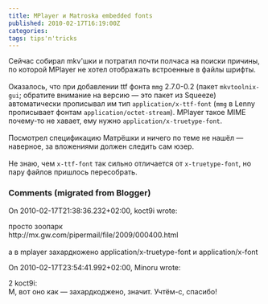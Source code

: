 ```yaml
---
title: MPlayer и Matroska embedded fonts
published: 2010-02-17T16:19:00Z
categories: 
tags: tips'n'tricks
---
```


Сейчас собирал mkv'шки и потратил почти полчаса на поиски причины, по которой MPlayer не хотел отображать встроенные в файлы шрифты.<br /><br />Оказалось, что при добавлении ttf фонта <code>mmg</code> 2.7.0-0.2 (пакет <code>mkvtoolnix-gui</code>; обратите внимание на версию — это пакет из Squeeze) автоматически прописывал им тип <code>application/x-ttf-font</code> (<code>mmg</code> в Lenny прописывает фонтам <code>application/octet-stream</code>). MPlayer такое MIME почему-то не хавает, ему нужно <code>application/x-truetype-font</code>.<br /><br />Посмотрел спецификацию Матрёшки и ничего по теме не нашёл — наверное, за вложениями должен следить сам юзер.<br /><br />Не знаю, чем <code>x-ttf-font</code> так сильно отличается от <code>x-truetype-font</code>, но пару файлов пришлось пересобрать.

<h3 id='hakyll-convert-comments-title'>Comments (migrated from Blogger)</h3>
<div class='hakyll-convert-comment'>
<p class='hakyll-convert-comment-date'>On 2010-02-17T21:38:36.232+02:00, koct9i wrote:</p>
<p class='hakyll-convert-comment-body'>
просто зоопарк<br />http://mx.gw.com/pipermail/file/2009/000400.html<br /><br />а в mplayer захардкожено application/x-truetype-font и application/x-font
</p>
</div>

<div class='hakyll-convert-comment'>
<p class='hakyll-convert-comment-date'>On 2010-02-17T23:54:41.992+02:00, Minoru wrote:</p>
<p class='hakyll-convert-comment-body'>
2 koct9i:<br />М, вот оно как — захардкоджено, значит. Учтём-с, спасибо!
</p>
</div>



